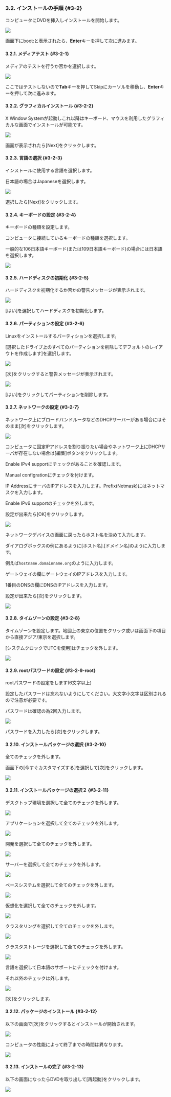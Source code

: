 ### 3.2. インストールの手順 {#3-2}

コンピュータにDVDを挿入しインストールを開始します。

![](../../assets/os01.png)

画面下にboot:と表示されたら、**Enter**キーを押して次に進みます。

#### 3.2.1. メディアテスト {#3-2-1}

メディアのテストを行うか否かを選択します。

![](../../assets/os02.png)

ここではテストしないので**Tab**キーを押してSkipにカーソルを移動し、**Enter**キーを押して次に進みます。

#### 3.2.2. グラフィカルインストール {#3-2-2}

X Window Systemが起動しこれ以降はキーボード、マウスを利用したグラフィカルな画面でインストールが可能です。

![](../../assets/os03.png)

画面が表示されたら[Next]をクリックします。

#### 3.2.3. 言語の選択 {#3-2-3}

インストールに使用する言語を選択します。

日本語の場合はJapaneseを選択します。

![](../../assets/os04.png)

選択したら[Next]をクリックします。

#### 3.2.4. キーボードの設定 {#3-2-4}

キーボードの種類を設定します。

コンピュータに接続しているキーボードの種類を選択します。

一般的な106日本語キーボード(または109日本語キーボード)の場合には日本語を選択します。

![](../../assets/os05.png)

#### 3.2.5. ハードディスクの初期化 {#3-2-5}

ハードディスクを初期化するか否かの警告メッセージが表示されます。

![](../../assets/os06.png)

[はい]を選択してハードディスクを初期化します。

#### 3.2.6. パーティションの設定 {#3-2-6}

Linuxをインストールするパーティションを選択します。

[選択したドライブ上のすべてのパーティションを削除してデフォルトのレイアウトを作成します]を選択します。

![](../../assets/os07.png)

[次]をクリックすると警告メッセージが表示されます。

![](../../assets/os08.png)

[はい]をクリックしてパーティションを削除します。

#### 3.2.7. ネットワークの設定 {#3-2-7}

ネットワーク上にブロードバンドルータなどのDHCPサーバーがある場合にはそのまま[次]をクリックします。

![](../../assets/os09.png)

コンピュータに固定IPアドレスを割り振りたい場合やネットワーク上にDHCPサーバが存在しない場合は[編集]ボタンをクリックします。

Enable IPv4 supportにチェックがあることを確認します。

Manual configrationにチェックを付けます。

IP AddressにサーバのIPアドレスを入力します。Prefix(Netmask)にはネットマスクを入力します。

Enable IPv6 supportのチェックを外します。

設定が出来たら[OK]をクリックします。

![](../../assets/os17.png)

ネットワークデバイスの画面に戻ったらホスト名を決めて入力します。

ダイアログボックスの例にあるように[ホスト名].[ドメイン名]のように入力します。

例えば`hostname.domainname.org`のように入力します。

ゲートウェイの欄にゲートウェイのIPアドレスを入力します。

1番目のDNSの欄にDNSのIPアドレスを入力します。

設定が出来たら[次]をクリックします。

![](../../assets/os18.png)

#### 3.2.8. タイムゾーンの設定 {#3-2-8}

タイムゾーンを設定します。地図上の東京の位置をクリック或いは画面下の項目から直接アジア/東京を選択します。

[システムクロックでUTCを使用]はチェックを外します。

![](../../assets/os10.png)

#### 3.2.9. rootパスワードの設定 {#3-2-9-root}

rootパスワードの設定をします(6文字以上)

設定したパスワードは忘れないようにしてください。大文字小文字は区別されるので注意が必要です。

パスワードは確認の為2回入力します。

![](../../assets/os11.png)

パスワードを入力したら[次]をクリックします。

#### 3.2.10. インストールパッケージの選択 {#3-2-10}

全てのチェックを外します。

画面下の[今すぐカスタマイズする]を選択して[次]をクリックします。

![](../../assets/os12.png)

#### 3.2.11. インストールパッケージの選択２ {#3-2-11}

デスクトップ環境を選択して全てのチェックを外します。

![](../../assets/os13.png)

アプリケーションを選択して全てのチェックを外します。

![](../../assets/os20.png)

開発を選択して全てのチェックを外します。

![](../../assets/os21.png)

サーバーを選択して全てのチェックを外します。

![](../../assets/os22.png)

ベースシステムを選択して全てのチェックを外します。

![](../../assets/os23.png)

仮想化を選択して全てのチェックを外します。

![](../../assets/os24.png)

クラスタリングを選択して全てのチェックを外します。

![](../../assets/os25.png)

クラスタストレージを選択して全てのチェックを外します。

![](../../assets/os26.png)

言語を選択して日本語のサポートにチェックを付けます。

それ以外のチェックは外します。

![](../../assets/os27.png)

[次]をクリックします。

#### 3.2.12. パッケージのインストール {#3-2-12}

以下の画面で[次]をクリックするとインストールが開始されます。

![](../../assets/os14.png)

コンピュータの性能によって終了までの時間は異なります。

![](../../assets/os15.png)

#### 3.2.13. インストールの完了 {#3-2-13}

以下の画面になったらDVDを取り出して[再起動]をクリックします。

![](../../assets/os16.png)